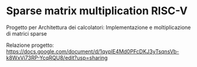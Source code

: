 # Sparse matrix multiplication RISC-V
Progetto per Architettura dei calcolatori: Implementazione e moltiplicazione di matrici sparse

Relazione progetto: https://docs.google.com/document/d/1qyplE4Md0PFcDKJ3yTsqnsVb-k8WxVi73RP-YcqRQU8/edit?usp=sharing
